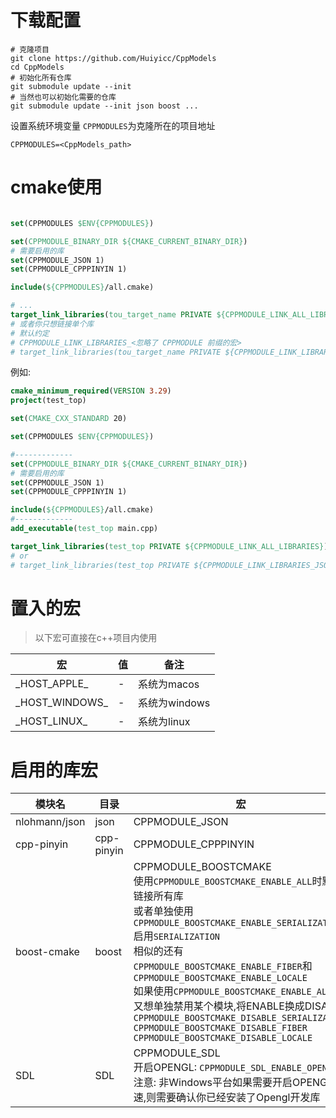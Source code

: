 # 下载配置

```shell
# 克隆项目
git clone https://github.com/Huiyicc/CppModels
cd CppModels
# 初始化所有仓库
git submodule update --init
# 当然也可以初始化需要的仓库
git submodule update --init json boost ...
```

设置系统环境变量  `CPPMODULES`为克隆所在的项目地址

```shell
CPPMODULES=<CppModels_path>
```

# cmake使用

```cmake

set(CPPMODULES $ENV{CPPMODULES})

set(CPPMODULE_BINARY_DIR ${CMAKE_CURRENT_BINARY_DIR})
# 需要启用的库
set(CPPMODULE_JSON 1)
set(CPPMODULE_CPPPINYIN 1)

include(${CPPMODULES}/all.cmake)

# ...
target_link_libraries(tou_target_name PRIVATE ${CPPMODULE_LINK_ALL_LIBRARIES})
# 或者你只想链接单个库
# 默认约定
# CPPMODULE_LINK_LIBRARIES_<忽略了 CPPMODULE 前缀的宏>
# target_link_libraries(tou_target_name PRIVATE ${CPPMODULE_LINK_LIBRARIES_JSON} ${CPPMODULE_LINK_LIBRARIES_CPPPINYIN})

```

例如:

```cmake
cmake_minimum_required(VERSION 3.29)
project(test_top)

set(CMAKE_CXX_STANDARD 20)

set(CPPMODULES $ENV{CPPMODULES})

#-------------
set(CPPMODULE_BINARY_DIR ${CMAKE_CURRENT_BINARY_DIR})
# 需要启用的库
set(CPPMODULE_JSON 1)
set(CPPMODULE_CPPPINYIN 1)

include(${CPPMODULES}/all.cmake)
#-------------
add_executable(test_top main.cpp)

target_link_libraries(test_top PRIVATE ${CPPMODULE_LINK_ALL_LIBRARIES})
# or
# target_link_libraries(test_top PRIVATE ${CPPMODULE_LINK_LIBRARIES_JSON} ${CPPMODULE_LINK_LIBRARIES_CPPPINYIN})
```

# 置入的宏

> 以下宏可直接在c++项目内使用

| 宏               | 值 | 备注         |
|-----------------|---|------------|
| \_HOST_APPLE_   | - | 系统为macos   |
| \_HOST_WINDOWS_ | - | 系统为windows |
| \_HOST_LINUX_   | - | 系统为linux   |

# 启用的库宏

| 模块名           | 目录         | 宏                                                                                                                                                                                                                                                                                                                                                                                                                                       | 维护仓库                                      | 原始仓库                                    |
|---------------|------------|-----------------------------------------------------------------------------------------------------------------------------------------------------------------------------------------------------------------------------------------------------------------------------------------------------------------------------------------------------------------------------------------------------------------------------------------|-------------------------------------------|-----------------------------------------|
| nlohmann/json | json       | CPPMODULE_JSON                                                                                                                                                                                                                                                                                                                                                                                                                          | https://github.com/huiyicc/json           | https://github.com/nlohmann/json        |
| cpp-pinyin    | cpp-pinyin | CPPMODULE_CPPPINYIN                                                                                                                                                                                                                                                                                                                                                                                                                     | https://github.com/Huiyicc/cpp-pinyin.git | https://github.com/wolfgitpr/cpp-pinyin |
| boost-cmake   | boost      | CPPMODULE_BOOSTCMAKE<br/>使用`CPPMODULE_BOOSTCMAKE_ENABLE_ALL`时默认链接所有库<br/>或者单独使用`CPPMODULE_BOOSTCMAKE_ENABLE_SERIALIZATION`启用`SERIALIZATION`<br/>相似的还有`CPPMODULE_BOOSTCMAKE_ENABLE_FIBER`和`CPPMODULE_BOOSTCMAKE_ENABLE_LOCALE`<br/>如果使用`CPPMODULE_BOOSTCMAKE_ENABLE_ALL`但又想单独禁用某个模块,将ENABLE换成DISABLE<br/>`CPPMODULE_BOOSTCMAKE_DISABLE_SERIALIZATION`<br/>`CPPMODULE_BOOSTCMAKE_DISABLE_FIBER`<br/>`CPPMODULE_BOOSTCMAKE_DISABLE_LOCALE` | https://github.com/OpenHYGUI/boost-cmake  | -                                       |
| SDL           | SDL        | CPPMODULE_SDL<br/>开启OPENGL: `CPPMODULE_SDL_ENABLE_OPENGL` <br/>注意: 非Windows平台如果需要开启OPENGL加速,则需要确认你已经安装了Opengl开发库                                                                                                                                                                                                                                                                                                                        | -                                         | https://github.com/libsdl-org/SDL       |
